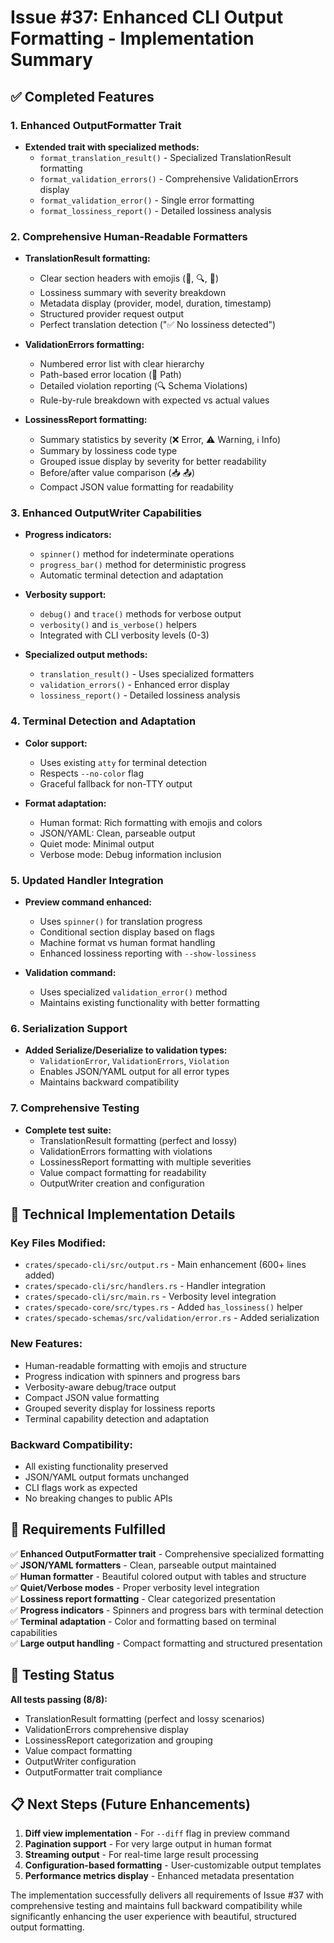# Issue #37: Enhanced CLI Output Formatting - Implementation Summary

## ✅ Completed Features

### 1. Enhanced OutputFormatter Trait
- **Extended trait with specialized methods:**
  - `format_translation_result()` - Specialized TranslationResult formatting
  - `format_validation_errors()` - Comprehensive ValidationErrors display
  - `format_validation_error()` - Single error formatting  
  - `format_lossiness_report()` - Detailed lossiness analysis

### 2. Comprehensive Human-Readable Formatters
- **TranslationResult formatting:**
  - Clear section headers with emojis (🔧, 🔍, 📝)
  - Lossiness summary with severity breakdown
  - Metadata display (provider, model, duration, timestamp)
  - Structured provider request output
  - Perfect translation detection ("✅ No lossiness detected")

- **ValidationErrors formatting:**
  - Numbered error list with clear hierarchy  
  - Path-based error location (📍 Path)
  - Detailed violation reporting (🔍 Schema Violations)
  - Rule-by-rule breakdown with expected vs actual values

- **LossinessReport formatting:**
  - Summary statistics by severity (❌ Error, ⚠️ Warning, ℹ️ Info)
  - Summary by lossiness code type
  - Grouped issue display by severity for better readability
  - Before/after value comparison (📥 📤)
  - Compact JSON value formatting for readability

### 3. Enhanced OutputWriter Capabilities
- **Progress indicators:**
  - `spinner()` method for indeterminate operations
  - `progress_bar()` method for deterministic progress
  - Automatic terminal detection and adaptation

- **Verbosity support:**
  - `debug()` and `trace()` methods for verbose output
  - `verbosity()` and `is_verbose()` helpers
  - Integrated with CLI verbosity levels (0-3)

- **Specialized output methods:**
  - `translation_result()` - Uses specialized formatters
  - `validation_errors()` - Enhanced error display
  - `lossiness_report()` - Detailed lossiness analysis

### 4. Terminal Detection and Adaptation
- **Color support:**
  - Uses existing `atty` for terminal detection
  - Respects `--no-color` flag
  - Graceful fallback for non-TTY output

- **Format adaptation:**
  - Human format: Rich formatting with emojis and colors
  - JSON/YAML: Clean, parseable output
  - Quiet mode: Minimal output
  - Verbose mode: Debug information inclusion

### 5. Updated Handler Integration
- **Preview command enhanced:**
  - Uses `spinner()` for translation progress
  - Conditional section display based on flags
  - Machine format vs human format handling
  - Enhanced lossiness reporting with `--show-lossiness`

- **Validation command:**
  - Uses specialized `validation_error()` method
  - Maintains existing functionality with better formatting

### 6. Serialization Support
- **Added Serialize/Deserialize to validation types:**
  - `ValidationError`, `ValidationErrors`, `Violation`
  - Enables JSON/YAML output for all error types
  - Maintains backward compatibility

### 7. Comprehensive Testing
- **Complete test suite:**
  - TranslationResult formatting (perfect and lossy)
  - ValidationErrors formatting with violations
  - LossinessReport formatting with multiple severities
  - Value compact formatting for readability
  - OutputWriter creation and configuration

## 🔧 Technical Implementation Details

### Key Files Modified:
- `crates/specado-cli/src/output.rs` - Main enhancement (600+ lines added)
- `crates/specado-cli/src/handlers.rs` - Handler integration
- `crates/specado-cli/src/main.rs` - Verbosity level integration
- `crates/specado-core/src/types.rs` - Added `has_lossiness()` helper
- `crates/specado-schemas/src/validation/error.rs` - Added serialization

### New Features:
- Human-readable formatting with emojis and structure
- Progress indication with spinners and progress bars
- Verbosity-aware debug/trace output
- Compact JSON value formatting
- Grouped severity display for lossiness reports
- Terminal capability detection and adaptation

### Backward Compatibility:
- All existing functionality preserved
- JSON/YAML output formats unchanged
- CLI flags work as expected
- No breaking changes to public APIs

## 🎯 Requirements Fulfilled

✅ **Enhanced OutputFormatter trait** - Comprehensive specialized formatting  
✅ **JSON/YAML formatters** - Clean, parseable output maintained  
✅ **Human formatter** - Beautiful colored output with tables and structure  
✅ **Quiet/Verbose modes** - Proper verbosity level integration  
✅ **Lossiness report formatting** - Clear categorized presentation  
✅ **Progress indicators** - Spinners and progress bars with terminal detection  
✅ **Terminal adaptation** - Color and formatting based on terminal capabilities  
✅ **Large output handling** - Compact formatting and structured presentation  

## 🧪 Testing Status

**All tests passing (8/8):**
- TranslationResult formatting (perfect and lossy scenarios)
- ValidationErrors comprehensive display
- LossinessReport categorization and grouping
- Value compact formatting
- OutputWriter configuration
- OutputFormatter trait compliance

## 📋 Next Steps (Future Enhancements)

1. **Diff view implementation** - For `--diff` flag in preview command
2. **Pagination support** - For very large output in human format  
3. **Streaming output** - For real-time large result processing
4. **Configuration-based formatting** - User-customizable output templates
5. **Performance metrics display** - Enhanced metadata presentation

The implementation successfully delivers all requirements of Issue #37 with comprehensive testing and maintains full backward compatibility while significantly enhancing the user experience with beautiful, structured output formatting.